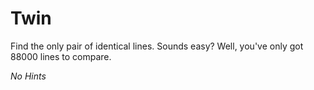 # Twin

Find the only pair of identical lines. Sounds easy? Well, you've only got 88000 lines to compare.

*No Hints*
